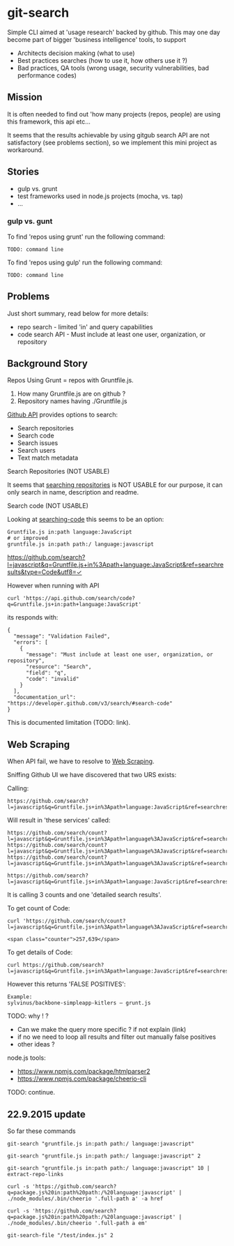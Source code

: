 # git-search

Simple CLI aimed at 'usage research' backed by github.
This may one day become part of bigger 'business intelligence' tools, to support

- Architects decision making (what to use)
- Best practices searches (how to use it, how others use it ?)
- Bad practices, QA tools (wrong usage, security vulnerabilities, bad performance codes)

## Mission

It is often needed to find out 'how many projects (repos, people) are using this framework, this api etc...

It seems that the results achievable by using gitgub search API are not satisfactory (see problems section),
so we implement this mini project as workaround.

## Stories

- gulp vs. grunt
- test frameworks used in node.js projects (mocha, vs. tap)
- ...


### gulp vs. gunt

To find 'repos using grunt' run the following command:	
	
	TODO: command line

To find 'repos using gulp' run the following command:

	TODO: command line

## Problems

Just short summary, read below for more details:

- repo search - limited 'in' and query capabilities
- code search API - Must include at least one user, organization, or repository

## Background Story

Repos Using Grunt = repos with Gruntfile.js. 
1) How many Gruntfile.js are on github ? 
2) Repository names having ./Gruntfile.js 

[Github API][Github-API] provides options to search:

- Search repositories
- Search code
- Search issues
- Search users
- Text match metadata

Search Repositories (NOT USABLE)

It seems that [searching repositories][searching-repositories] is NOT USABLE for our purpose, 
it can only search in name, description and readme. 

Search code (NOT USABLE)

Looking at [searching-code][searching-code] this seems to be an option:

	Gruntfile.js in:path language:JavaScript
	# or improved
	gruntfile.js in:path path:/ language:javascript


<https://github.com/search?l=javascript&q=Gruntfile.js+in%3Apath+language:JavaScript&ref=searchresults&type=Code&utf8=✓>

However when running with API 

	curl 'https://api.github.com/search/code?q=Gruntfile.js+in:path+language:JavaScript'
	
its responds with:

	{
	  "message": "Validation Failed",
	  "errors": [
	    {
	      "message": "Must include at least one user, organization, or repository",
	      "resource": "Search",
	      "field": "q",
	      "code": "invalid"
	    }
	  ],
	  "documentation_url": "https://developer.github.com/v3/search/#search-code"
	}

This is documented limitation (TODO: link).

## Web Scraping
When API fail, we have to resolve to [Web Scraping][Web-Scraping].

Sniffing Github UI we have discovered that two URS exists:

Calling:
	
	https://github.com/search?l=javascript&q=Gruntfile.js+in%3Apath+language:JavaScript&ref=searchresults&type=Code&utf8=✓

Will result in 'these services' called:
	
	https://github.com/search/count?l=javascript&q=Gruntfile.js+in%3Apath+language%3AJavaScript&ref=searchresults&type=Issues&utf8=%E2%9C%93
	https://github.com/search/count?l=javascript&q=Gruntfile.js+in%3Apath+language%3AJavaScript&ref=searchresults&type=Repositories&utf8=%E2%9C%93
	https://github.com/search/count?l=javascript&q=Gruntfile.js+in%3Apath+language%3AJavaScript&ref=searchresults&type=Users&utf8=%E2%9C%93
	
	https://github.com/search?l=javascript&q=Gruntfile.js+in%3Apath+language:JavaScript&ref=searchresults&type=Code&utf8=%E2%9C%93

It is calling 3 counts and one 'detailed search results'.

To get count of Code:

	
	curl 'https://github.com/search/count?l=javascript&q=Gruntfile.js+in%3Apath+language%3AJavaScript&ref=searchresults&type=Code&utf8=%E2%9C%93'
	
	<span class="counter">257,639</span>

To get details of Code:

	curl https://github.com/search?l=javascript&q=Gruntfile.js+in%3Apath+language:JavaScript&ref=searchresults&type=Code&utf8=%E2%9C%93

However this returns 'FALSE POSITIVES':

	Example:
	sylvinus/backbone-simpleapp-kitlers – grunt.js 
	
TODO: why ! ? 	

- Can we make the query more specific ? if not explain (link)
- if no we need to loop all results and filter out manually false positives
- other ideas ?	


node.js tools:

- <https://www.npmjs.com/package/htmlparser2>
- <https://www.npmjs.com/package/cheerio-cli>

TODO: continue.

## 22.9.2015 update

So far these commands

	git-search "gruntfile.js in:path path:/ language:javascript"

	git-search "gruntfile.js in:path path:/ language:javascript" 2 
	
	git-search "gruntfile.js in:path path:/ language:javascript" 10 | extract-repo-links

	curl -s 'https://github.com/search?q=package.js%20in:path%20path:/%20language:javascript' | ./node_modules/.bin/cheerio '.full-path a' -a href

	curl -s 'https://github.com/search?q=package.js%20in:path%20path:/%20language:javascript' | ./node_modules/.bin/cheerio '.full-path a em'

	git-search-file "/test/index.js" 2

<!-- reference style links -->

[Github-API]: https://developer.github.com/v3/search/ 
[searching-repositories]: https://help.github.com/articles/searching-repositories/
[searching-code]: https://help.github.com/articles/searching-code/
[Web-Scraping]: https://en.wikipedia.org/wiki/